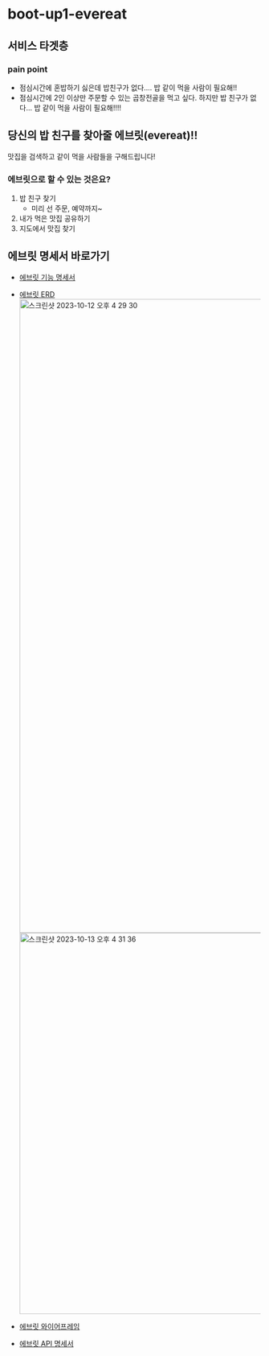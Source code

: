 # boot-up1-evereat

## 서비스 타겟층
### pain point
- 점심시간에 혼밥하기 싫은데 밥친구가 없다.... 밥 같이 먹을 사람이 필요해!!
- 점심시간에 2인 이상만 주문할 수 있는 곱창전골을 먹고 싶다. 하지만 밥 친구가 없다... 밥 같이 먹을 사람이 필요해!!!!

## 당신의 밥 친구를 찾아줄 에브릿(evereat)!!
맛집을 검색하고 같이 먹을 사람들을 구해드립니다!

### 에브릿으로 할 수 있는 것은요?
1. 밥 친구 찾기
    - 미리 선 주문, 예약까지~
2. 내가 먹은 맛집 공유하기
3. 지도에서 맛집 찾기

## 에브릿 명세서 바로가기
- [에브릿 기능 명세서](https://www.notion.so/20f9ae76c4114619901e706a2ae0c945?pvs=4)
- [에브릿 ERD](https://www.erdcloud.com/d/zQukBDYhbdcHZyPSw)
      <img width="1260" alt="스크린샷 2023-10-12 오후 4 29 30" src="https://github.com/Kernel360/boot-up1-evereat/assets/68376744/4f3f5ec7-48df-4776-9429-92ef6cab0681">
      <img width="758" alt="스크린샷 2023-10-13 오후 4 31 36" src="https://github.com/Kernel360/boot-up1-evereat/assets/68376744/3b16de8a-2ff2-40cc-b7e6-66af29cd2e4d">

- [에브릿 와이어프레임](https://www.figma.com/file/eZwPGzAF6Q6BFYAkJsF52e/evereat?type=design&node-id=0%3A1&mode=design&t=CDyPMleeumjw4JM6-1)
- [에브릿 API 명세서](https://www.notion.so/evereat-API-975944d5631b410d992bbe97acd9a4e8?pvs=4)



